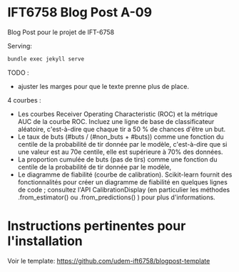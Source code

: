 # IFT6758 Blog Post A-09

Blog Post pour le projet de IFT-6758

Serving:
```bash
bundle exec jekyll serve
```
TODO :
- ajuster les marges pour que le texte prenne plus de place.

4 courbes :
  - Les courbes Receiver Operating Characteristic (ROC) et la métrique AUC de la courbe ROC. Incluez une ligne de base de classificateur aléatoire, c'est-à-dire que chaque tir a 50 % de chances d'être un but.
  - Le taux de buts (#buts / (#non_buts + #buts)) comme une fonction du centile de la probabilité de tir donnée par le modèle, c'est-à-dire que si une valeur est au 70e centile, elle est supérieure à 70% des données.
  - La proportion cumulée de buts (pas de tirs) comme une fonction du centile de la probabilité de tir donnée par le modèle,
  - Le diagramme de fiabilité (courbe de calibration). Scikit-learn fournit des fonctionnalités pour créer un diagramme de fiabilité en quelques lignes de code ; consultez l'API CalibrationDisplay (en particulier les méthodes .from_estimator() ou .from_predictions() ) pour plus d'informations.

# Instructions pertinentes pour l'installation
Voir le template: https://github.com/udem-ift6758/blogpost-template
